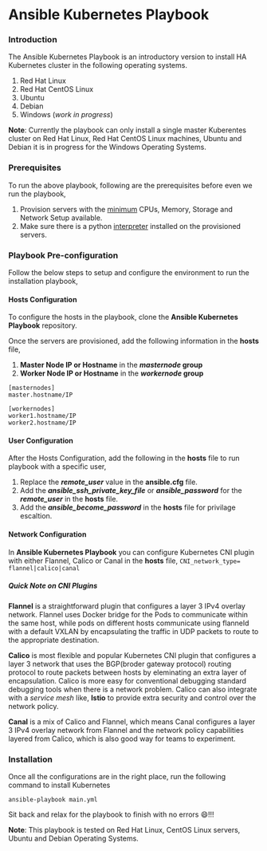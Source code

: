 # Ansible Kubernetes Playbook

### Introduction
The Ansible Kubernetes Playbook is an introductory version to install HA Kubernetes cluster in the following operating systems.
1. Red Hat Linux
2. Red Hat CentOS Linux
2. Ubuntu 
3. Debian
5. Windows (_work in progress_)

**Note**: Currently the playbook can only install a single master Kuberentes cluster on Red Hat Linux, Red Hat CentOS Linux machines, Ubuntu and Debian it is in progress for the Windows Operating Systems.

### Prerequisites
To run the above playbook, following are the prerequisites before even we run the playbook,

1. Provision servers with the [minimum](https://kubernetes.io/docs/setup/independent/install-kubeadm/#before-you-begin) CPUs, Memory, Storage and Network Setup available.
2. Make sure there is a python [interpreter](https://docs.ansible.com/ansible/latest/reference_appendices/python_3_support.html#python-3-support) installed on the provisioned servers. 

### Playbook Pre-configuration
Follow the below steps to setup and configure the environment to run the installation playbook,

#### Hosts Configuration 
To configure the hosts in the playbook, clone the **Ansible Kubernetes Playbook** repository.

Once the servers are provisioned, add the following information in the **hosts** file, 
1. **Master Node IP or Hostname** in the **_masternode_ group**
2. **Worker Node IP or Hostname** in the **_workernode_ group**

``` 
[masternodes]
master.hostname/IP

[workernodes]
worker1.hostname/IP
worker2.hostname/IP 
```

#### User Configuration
After the Hosts Configuration, add the following in the **hosts** file to run playbook with a specific user, 
1. Replace the **_remote\_user_** value in the **ansible.cfg** file.
2. Add the **_ansible\_ssh\_private\_key\_file_** or **_ansible\_password_** for the **_remote\_user_** in the **hosts** file.
3. Add the **_ansible\_become\_password_** in the **hosts** file for privilage escaltion.

#### Network Configuration
In **Ansible Kubernetes Playbook** you can configure Kubernetes CNI plugin with either Flannel, Calico or Canal in the **hosts** file,
```CNI_network_type= flannel|calico|canal ```

##### Quick Note on CNI Plugins
**Flannel** is a straightforward plugin that configures a layer 3 IPv4 overlay network. Flannel uses Docker bridge for the Pods to communicate within the same host, while pods on different hosts communicate using flanneld with a default VXLAN by encapsulating the traffic in UDP packets to route to the appropriate destination.

**Calico** is most flexible and popular Kubernetes CNI plugin that configures a layer 3 network that uses the BGP(broder gateway protocol) routing protocol to route packets between hosts by eleminating an extra layer of encapsulation. Calico is more easy for conventional debugging standard debugging tools when there is a network problem. Calico can also integrate with a _service mesh_ like, **Istio** to provide extra security and control over the network policy.

**Canal** is a mix of Calico and Flannel, which means Canal configures a layer 3 IPv4 overlay network from Flannel and the network policy capabilities layered from Calico, which is also good way for teams to experiment.

### Installation

Once all the configurations are in the right place, run the following command to install Kubernetes 

``` ansible-playbook main.yml ```

Sit back and relax for the playbook to finish with no errors :smile:!!!


**Note**: This playbook is tested on Red Hat Linux, CentOS Linux servers, Ubuntu and Debian Operating Systems.
